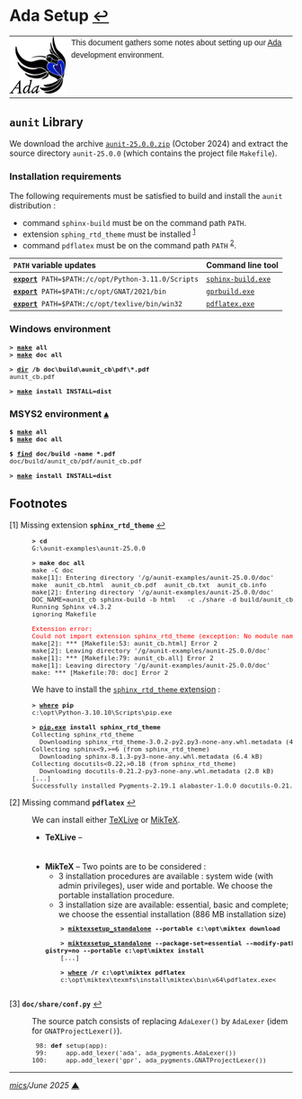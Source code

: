 # <span id="top">Ada Setup</span> <span style="font-size:90%;">[↩](./README.md)</span>

<table style="font-family:Helvetica,Arial;line-height:1.6;">
  <tr>
  <td style="border:0;padding:0 10px 0 0;min-width:100px;"><a href="https://www.adacore.com/" rel="external"><img style="border:0;" src="./docs/images/adamascot.png" width="100" alt="Ada project"/></a></td>
  <td style="border:0;padding:0;vertical-align:text-top;">This document gathers some notes about setting up our <a href="https://www.adacore.com/" rel="external">Ada</a> development environment.
  </td>
  </tr>
</table>

## <span id="aunit">`aunit` Library</span>

We download the archive [`aunit-25.0.0.zip`](https://github.com/AdaCore/aunit/releases/tag/v25.0.0) (October 2024) and extract the source directory `aunit-25.0.0` (which contains the project file `Makefile`).

### Installation requirements

The following requirements must be satisfied to build and install the `aunit` distribution :
- command `sphinx-build` must be on the command path `PATH`.
- extension `sphing_rtd_theme` must be installed <sup id="anchor_01">[1](#footnote_01)</sup>
- command `pdflatex` must be on the command path `PATH`  <sup id="anchor_02">[2](#footnote_02)</sup>.

| `PATH` variable updates                          | Command line tool  |
|:-------------------------------------------------|:-------------------|
| [**`export`**](https://man7.org/linux/man-pages/man1/export.1p.html)` PATH=$PATH:/c/opt/Python-3.11.0/Scripts` | [`sphinx-build.exe`][tool_sphinx-build] |
| [**`export`**](https://man7.org/linux/man-pages/man1/export.1p.html)` PATH=$PATH:/c/opt/GNAT/2021/bin`         | [`gprbuild.exe`][tool_gprbuild]     |
| [**`export`**](https://man7.org/linux/man-pages/man1/export.1p.html)` PATH=$PATH:/c/opt/texlive/bin/win32`     | [`pdflatex.exe`][tool_pdflatex]     |

### <span id="aunit_windows">Windows environment</span>

<pre style="font-size:80%;">
<b>&gt; <a href="https://www.gnu.org/software/make/manual/html_node/Running.html" rel="external">make</a> all</b>
<b>&gt; <a href="https://www.gnu.org/software/make/manual/html_node/Running.html">make</a> doc all</b>
&nbsp;
<b>&gt; <a href="https://docs.microsoft.com/en-us/windows-server/administration/windows-commands/dir">dir</a> /b doc\build\aunit_cb\pdf\*.pdf</b>
aunit_cb.pdf
&nbsp;
<b>&gt; <a href="https://www.gnu.org/software/make/manual/html_node/Running.html" rel="external">make</a> install INSTALL=dist</b>
</pre>

### <span id="aunit_msys2">MSYS2 environment</span> [**&#x25B4;**](#top)

<pre style="font-size:80%;">
<b>$ <a href="https://www.gnu.org/software/make/manual/html_node/Running.html" rel="external">make</a> all</b>
<b>$ <a href="https://www.gnu.org/software/make/manual/html_node/Running.html">make</a> doc all</b>
&nbsp;
<b>$ <a href="https://man7.org/linux/man-pages/man1/find.1.html">find</a> doc/build -name *.pdf</b>
doc/build/aunit_cb/pdf/aunit_cb.pdf
&nbsp;
<b>&gt; <a href="https://www.gnu.org/software/make/manual/html_node/Running.html" rel="external">make</a> install INSTALL=dist</b>
</pre>

<!--=======================================================================-->

## <span id="footnotes">Footnotes</span>

<span id="footnote_01">[1]</span> Missing extension **`sphinx_rtd_theme`** [↩](#anchor_01)

<dl><dd>

<pre style="font-size:80%;">
<b>&gt; cd</b>
G:\aunit-examples\aunit-25.0.0
&nbsp;
<b>&gt; make doc all</b>
make -C doc
make[1]: Entering directory '/g/aunit-examples/aunit-25.0.0/doc'
make  aunit_cb.html  aunit_cb.pdf  aunit_cb.txt  aunit_cb.info
make[2]: Entering directory '/g/aunit-examples/aunit-25.0.0/doc'
DOC_NAME=aunit_cb sphinx-build -b html   -c ./share -d build/aunit_cb/doctrees . build/aunit_cb/html
Running Sphinx v4.3.2
ignoring Makefile

<span style="color:red;">Extension error:
Could not import extension sphinx_rtd_theme (exception: No module named 'sphinx_rtd_theme')</span>
make[2]: *** [Makefile:53: aunit_cb.html] Error 2
make[2]: Leaving directory '/g/aunit-examples/aunit-25.0.0/doc'
make[1]: *** [Makefile:79: aunit_cb.all] Error 2
make[1]: Leaving directory '/g/aunit-examples/aunit-25.0.0/doc'
make: *** [Makefile:70: doc] Error 2
</pre>

We have to install the [`sphinx_rtd_theme` extension][sphinx_rtd_theme] :
<pre style="font-size:80%;">
<b>&gt; <a href="">where</a> pip</b>
c:\opt\Python-3.10.10\Scripts\pip.exe
&nbsp;
<b>&gt; <a href="">pip.exe</a> install sphinx_rtd_theme</b>
Collecting sphinx_rtd_theme
  Downloading sphinx_rtd_theme-3.0.2-py2.py3-none-any.whl.metadata (4.4 kB)
Collecting sphinx<9,>=6 (from sphinx_rtd_theme)
  Downloading sphinx-8.1.3-py3-none-any.whl.metadata (6.4 kB)
Collecting docutils<0.22,>0.18 (from sphinx_rtd_theme)
  Downloading docutils-0.21.2-py3-none-any.whl.metadata (2.8 kB)
[...]
Successfully installed Pygments-2.19.1 alabaster-1.0.0 docutils-0.21.2 requests-2.32.3 sphinx-8.1.3 sphinx_rtd_theme-3.0.2 sphinxcontrib-applehelp-2.0.0 sphinxcontrib-devhelp-2.0.0 sphinxcontrib-htmlhelp-2.1.0 sphinxcontrib-jquery-4.1 sphinxcontrib-qthelp-2.0.0 sphinxcontrib-serializinghtml-2.0.0
</pre>
</dd></dl>

<span id="footnote_02">[2]</span> Missing command **`pdflatex`** [↩](#anchor_02)

<dl><dd>
We can install either <a href="https://tug.org/texlive/windows.html" rel="external">TeXLive</a> or <a href="https://miktex.org/download#setuputility" rel="external">MikTeX</a>.
<ul>
  <li><b>TeXLive</b> &ndash;
    <pre style="font-size:80%;">
    </pre>
  </li>
  <li><b>MikTeX</b> &ndash; Two points are to be considered :
    <ul>
      <li>3 installation procedures are available : system wide (with admin privileges), user wide and portable. We choose the portable installation procedure.</li>
      <li>3 installation size are available: essential, basic and complete; we choose the essential installation (886 MB installation size)</li>
    </ul>
    <pre style="font-size:80%;">
    <b>&gt; <a href="https://docs.miktex.org/manual/miktexsetup.html" rel="external">miktexsetup_standalone</a> --portable c:\opt\miktex download</b>
    &nbsp;
    <b>&gt; <a href="https://docs.miktex.org/manual/miktexsetup.html">miktexsetup_standalone</a> --package-set=essential --modify-path=no --use-re
gistry=no --portable c:\opt\miktex install</b>
    [...]
    &nbsp;
    <b>&gt; <a href="https://learn.microsoft.com/en-us/windows-server/administration/windows-commands/where" rel="external">where</a> /r c:\opt\miktex pdflatex</b>
    c:\opt\miktex\texmfs\install\miktex\bin\x64\pdflatex.exe<
    </pre>
  </li>
</ul>
</dd></dl>

<span id="footnote_03">[3]</span> **`doc/share/conf.py`** [↩](#anchor_03)

<dl><dd>
The source patch consists of replacing <code>AdaLexer()</code> by <code>AdaLexer</code> (idem for <code>GNATProjectLexer()</code>).
</dd>
<dd>
<pre style="font-size:80%;">
 98: <b>def</b> setup(app):
 99:     app.add_lexer('ada', ada_pygments.AdaLexer())
100:     app.add_lexer('gpr', ada_pygments.GNATProjectLexer())
</pre>
</dd></dl>

<!--
<pre style="font-size:80%;">
&gt; pacman -S make

&gt; pacman -S mingw-w64-x86_64-gcc-ada
resolving dependencies...
looking for conflicting packages...

Packages (16) [...] mingw-w64-x86_64-gcc-ada-13.2.0-1

Total Download Size:    69.62 MiB
Total Installed Size:  538.08 MiB

[...]
</pre>
-->

***

*[mics](https://lampwww.epfl.ch/~michelou/)/June 2025* [**&#9650;**](#top)
<span id="bottom">&nbsp;</span>

<!-- link refs -->

[tool_gprbuild]: https://docs.adacore.com/gprbuild-docs/html/gprbuild_ug/building_with_gprbuild.html
[tool_pdflatex]: https://manpages.debian.org/experimental/texlive-latex-base/pdflatex.1.en.html
[tool_sphinx-build]: https://www.sphinx-doc.org/en/master/man/sphinx-build.html

[sphinx_rtd_theme]: https://sphinx-rtd-theme.readthedocs.io/en/stable/installing.html
